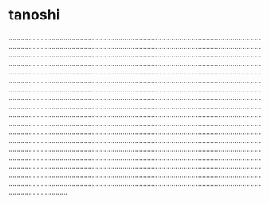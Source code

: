 # tanoshi
.....................................................................................................................................................................................................................................................................................................................................................................................................................................................................................................................................................................................................................................................................................................................................................................................................................................................................................................................................................................................................................................................................................................................................................................................................................................................................................................................................................................................................................................................................................................................................................................................................................................................................................................................................................................................................................................................................................................................................................................................................................................................................................................................................................................................................................................................................................................................................................